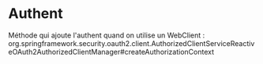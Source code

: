 # Authent

Méthode qui ajoute l'authent quand on utilise un WebClient : org.springframework.security.oauth2.client.AuthorizedClientServiceReactiveOAuth2AuthorizedClientManager#createAuthorizationContext

